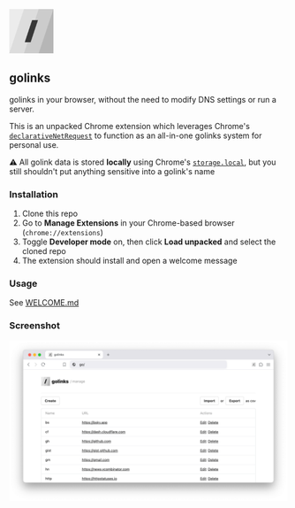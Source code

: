 <img src="/images/icon.png" width=80 />

## golinks

golinks in your browser, without the need to modify DNS settings or run a server.

This is an unpacked Chrome extension which leverages Chrome's [`declarativeNetRequest`](https://developer.chrome.com/docs/extensions/reference/api/declarativeNetRequest) to function as an all-in-one golinks system for personal use.

⚠️ All golink data is stored **locally** using Chrome's [`storage.local`](https://developer.chrome.com/docs/extensions/reference/api/storage#storage_areas), but you still shouldn't put anything sensitive into a golink's name

### Installation

1. Clone this repo
2. Go to **Manage Extensions** in your Chrome-based browser (`chrome://extensions`)
3. Toggle **Developer mode** on, then click **Load unpacked** and select the cloned repo
4. The extension should install and open a welcome message

### Usage

See [WELCOME.md](./WELCOME.md)

### Screenshot

<img src="/images/screenshot.png" />

